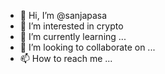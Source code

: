 - 👋 Hi, I’m @sanjapasa
- 👀 I’m interested in crypto
- 🌱 I’m currently learning ...
- 💞️ I’m looking to collaborate on ...
- 📫 How to reach me ...

<!---
sanjapasa/sanjapasa is a ✨ special ✨ repository because its `README.md` (this file) appears on your GitHub profile.
You can click the Preview link to take a look at your changes.
--->
